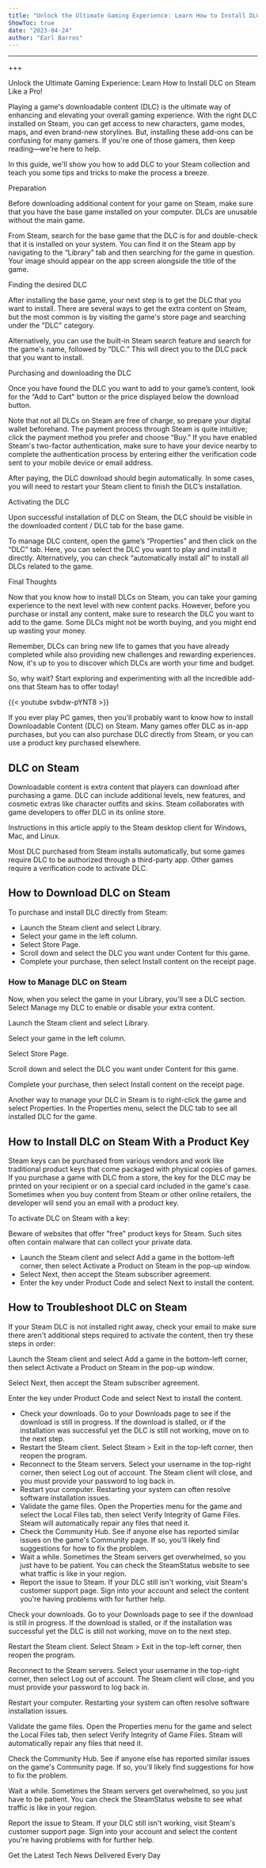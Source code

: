 ```yaml
---
title: "Unlock the Ultimate Gaming Experience: Learn How to Install DLC on Steam Like a Pro!"
ShowToc: true 
date: "2023-04-24"
author: "Earl Barros"
---
```

*****
+++

Unlock the Ultimate Gaming Experience: Learn How to Install DLC on Steam Like a Pro!

Playing a game's downloadable content (DLC) is the ultimate way of enhancing and elevating your overall gaming experience. With the right DLC installed on Steam, you can get access to new characters, game modes, maps, and even brand-new storylines. But, installing these add-ons can be confusing for many gamers. If you're one of those gamers, then keep reading—we're here to help.

In this guide, we'll show you how to add DLC to your Steam collection and teach you some tips and tricks to make the process a breeze.

Preparation

Before downloading additional content for your game on Steam, make sure that you have the base game installed on your computer. DLCs are unusable without the main game.

From Steam, search for the base game that the DLC is for and double-check that it is installed on your system. You can find it on the Steam app by navigating to the “Library” tab and then searching for the game in question. Your image should appear on the app screen alongside the title of the game.

Finding the desired DLC

After installing the base game, your next step is to get the DLC that you want to install. There are several ways to get the extra content on Steam, but the most common is by visiting the game's store page and searching under the "DLC" category.

Alternatively, you can use the built-in Steam search feature and search for the game's name, followed by “DLC.” This will direct you to the DLC pack that you want to install.

Purchasing and downloading the DLC

Once you have found the DLC you want to add to your game’s content, look for the “Add to Cart" button or the price displayed below the download button. 

Note that not all DLCs on Steam are free of charge, so prepare your digital wallet beforehand. The payment process through Steam is quite intuitive; click the payment method you prefer and choose “Buy.” If you have enabled Steam's two-factor authentication, make sure to have your device nearby to complete the authentication process by entering either the verification code sent to your mobile device or email address.

After paying, the DLC download should begin automatically. In some cases, you will need to restart your Steam client to finish the DLC’s installation.

Activating the DLC

Upon successful installation of DLC on Steam, the DLC should be visible in the downloaded content / DLC tab for the base game.

To manage DLC content, open the game’s “Properties” and then click on the “DLC” tab. Here, you can select the DLC you want to play and install it directly. Alternatively, you can check “automatically install all” to install all DLCs related to the game.

Final Thoughts

Now that you know how to install DLCs on Steam, you can take your gaming experience to the next level with new content packs. However, before you purchase or install any content, make sure to research the DLC you want to add to the game. Some DLCs might not be worth buying, and you might end up wasting your money.

Remember, DLCs can bring new life to games that you have already completed while also providing new challenges and rewarding experiences. Now, it's up to you to discover which DLCs are worth your time and budget.

So, why wait? Start exploring and experimenting with all the incredible add-ons that Steam has to offer today!

{{< youtube svbdw-pYNT8 >}} 




If you ever play PC games, then you'll probably want to know how to install Downloadable Content (DLC) on Steam. Many games offer DLC as in-app purchases, but you can also purchase DLC directly from Steam, or you can use a product key purchased elsewhere.

 
##   DLC on Steam  
 

Downloadable content is extra content that players can download after purchasing a game. DLC can include additional levels, new features, and cosmetic extras like character outfits and skins. Steam collaborates with game developers to offer DLC in its online store.

 
Instructions in this article apply to the Steam desktop client for Windows, Mac, and Linux.
 

Most DLC purchased from Steam installs automatically, but some games require DLC to be authorized through a third-party app. Other games require a verification code to activate DLC.

 
##   How to Download DLC on Steam  
 

To purchase and install DLC directly from Steam:

 
- Launch the Steam client and select Library.
 - Select your game in the left column.
 - Select Store Page.
 - Scroll down and select the DLC you want under Content for this game.
 - Complete your purchase, then select Install content on the receipt page.

 
###   How to Manage DLC on Steam  
 

Now, when you select the game in your Library, you'll see a DLC section. Select Manage my DLC to enable or disable your extra content.

 

Launch the Steam client and select Library.

 

Select your game in the left column.

 

Select Store Page.

 

Scroll down and select the DLC you want under Content for this game.

 

Complete your purchase, then select Install content on the receipt page.

 

Another way to manage your DLC in Steam is to right-click the game and select Properties. In the Properties menu, select the DLC tab to see all installed DLC for the game.

 
##   How to Install DLC on Steam With a Product Key  
 

Steam keys can be purchased from various vendors and work like traditional product keys that come packaged with physical copies of games. If you purchase a game with DLC from a store, the key for the DLC may be printed on your recipient or on a special card included in the game's case. Sometimes when you buy content from Steam or other online retailers, the developer will send you an email with a product key.

 

To activate DLC on Steam with a key:

 
Beware of websites that offer "free" product keys for Steam. Such sites often contain malware that can collect your private data.
 
- Launch the Steam client and select Add a game in the bottom-left corner, then select Activate a Product on Steam in the pop-up window.
 - Select Next, then accept the Steam subscriber agreement.
 - Enter the key under Product Code and select Next to install the content.

 
##   How to Troubleshoot DLC on Steam  
 

If your Steam DLC is not installed right away, check your email to make sure there aren't additional steps required to activate the content, then try these steps in order:

 

Launch the Steam client and select Add a game in the bottom-left corner, then select Activate a Product on Steam in the pop-up window.

 

Select Next, then accept the Steam subscriber agreement.

 

Enter the key under Product Code and select Next to install the content.

 
- Check your downloads. Go to your Downloads page to see if the download is still in progress. If the download is stalled, or if the installation was successful yet the DLC is still not working, move on to the next step.
 - Restart the Steam client. Select Steam > Exit in the top-left corner, then reopen the program.
 - Reconnect to the Steam servers. Select your username in the top-right corner, then select Log out of account. The Steam client will close, and you must provide your password to log back in.
 - Restart your computer. Restarting your system can often resolve software installation issues.
 - Validate the game files. Open the Properties menu for the game and select the Local Files tab, then select Verify Integrity of Game Files. Steam will automatically repair any files that need it.
 - Check the Community Hub. See if anyone else has reported similar issues on the game's Community page. If so, you'll likely find suggestions for how to fix the problem.
 - Wait a while. Sometimes the Steam servers get overwhelmed, so you just have to be patient. You can check the SteamStatus website to see what traffic is like in your region.
 - Report the issue to Steam. If your DLC still isn't working, visit Steam's customer support page. Sign into your account and select the content you're having problems with for further help.

 

Check your downloads. Go to your Downloads page to see if the download is still in progress. If the download is stalled, or if the installation was successful yet the DLC is still not working, move on to the next step.

 

Restart the Steam client. Select Steam > Exit in the top-left corner, then reopen the program.

 

Reconnect to the Steam servers. Select your username in the top-right corner, then select Log out of account. The Steam client will close, and you must provide your password to log back in.

 

Restart your computer. Restarting your system can often resolve software installation issues.

 

Validate the game files. Open the Properties menu for the game and select the Local Files tab, then select Verify Integrity of Game Files. Steam will automatically repair any files that need it.

 

Check the Community Hub. See if anyone else has reported similar issues on the game's Community page. If so, you'll likely find suggestions for how to fix the problem.

 

Wait a while. Sometimes the Steam servers get overwhelmed, so you just have to be patient. You can check the SteamStatus website to see what traffic is like in your region.

 

Report the issue to Steam. If your DLC still isn't working, visit Steam's customer support page. Sign into your account and select the content you're having problems with for further help.

 

Get the Latest Tech News Delivered Every Day




